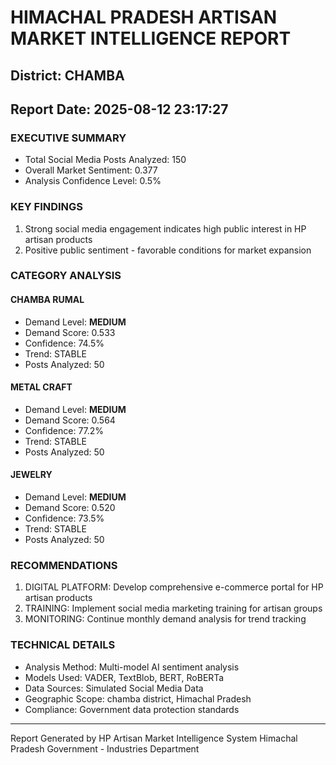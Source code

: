 # HIMACHAL PRADESH ARTISAN MARKET INTELLIGENCE REPORT
## District: CHAMBA
## Report Date: 2025-08-12 23:17:27

### EXECUTIVE SUMMARY
- Total Social Media Posts Analyzed: 150
- Overall Market Sentiment: 0.377
- Analysis Confidence Level: 0.5%

### KEY FINDINGS
1. Strong social media engagement indicates high public interest in HP artisan products
2. Positive public sentiment - favorable conditions for market expansion

### CATEGORY ANALYSIS

#### CHAMBA RUMAL
- Demand Level: **MEDIUM**
- Demand Score: 0.533
- Confidence: 74.5%
- Trend: STABLE
- Posts Analyzed: 50

#### METAL CRAFT
- Demand Level: **MEDIUM**
- Demand Score: 0.564
- Confidence: 77.2%
- Trend: STABLE
- Posts Analyzed: 50

#### JEWELRY
- Demand Level: **MEDIUM**
- Demand Score: 0.520
- Confidence: 73.5%
- Trend: STABLE
- Posts Analyzed: 50

### RECOMMENDATIONS
1. DIGITAL PLATFORM: Develop comprehensive e-commerce portal for HP artisan products
2. TRAINING: Implement social media marketing training for artisan groups
3. MONITORING: Continue monthly demand analysis for trend tracking

### TECHNICAL DETAILS
- Analysis Method: Multi-model AI sentiment analysis
- Models Used: VADER, TextBlob, BERT, RoBERTa
- Data Sources: Simulated Social Media Data
- Geographic Scope: chamba district, Himachal Pradesh
- Compliance: Government data protection standards

---
Report Generated by HP Artisan Market Intelligence System
Himachal Pradesh Government - Industries Department

